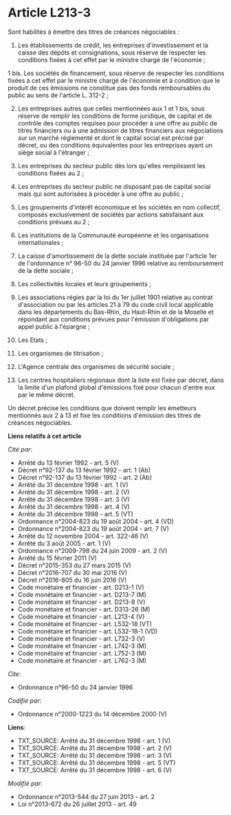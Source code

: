 # Article L213-3

Sont habilités à émettre des titres de créances négociables : 

1. Les établissements de crédit, les entreprises d'investissement et la caisse des dépôts et consignations, sous réserve de
respecter les conditions fixées à cet effet par le ministre chargé de l'économie ; 

1 bis. Les sociétés de financement, sous réserve de respecter les conditions fixées à cet effet par le ministre chargé de
l'économie et à condition que le produit de ces émissions ne constitue pas des fonds remboursables du public au sens de
l'article L. 312-2 ;

2. Les entreprises autres que celles mentionnées aux 1 et 1 bis, sous réserve de remplir les conditions de forme juridique,
de capital et de contrôle des comptes requises pour procéder à une offre au public de titres financiers ou à une admission de
titres financiers aux négociations sur un marché réglementé et dont le capital social est précisé par décret, ou des
conditions équivalentes pour les entreprises ayant un siège social à l'étranger ; 

3. Les entreprises du secteur public dès lors qu'elles remplissent les conditions fixées au 2 ; 

4. Les entreprises du secteur public ne disposant pas de capital social mais qui sont autorisées à procéder à une offre au
public ;

5. Les groupements d'intérêt économique et les sociétés en nom collectif, composés exclusivement de sociétés par actions
satisfaisant aux conditions prévues au 2 ; 

6. Les institutions de la Communauté européenne et les organisations internationales ; 

7. La caisse d'amortissement de la dette sociale instituée par l'article 1er de l'ordonnance n° 96-50 du 24 janvier 1996
relative au remboursement de la dette sociale ; 

8. Les collectivités locales et leurs groupements ; 

9. Les associations régies par la loi du 1er juillet 1901 relative au contrat d'association ou par les articles 21 à 79 du
code civil local applicable dans les départements du Bas-Rhin, du Haut-Rhin et de la Moselle et répondant aux conditions
prévues pour l'émission d'obligations par appel public à l'épargne ; 

10. Les Etats ; 

11. Les organismes de titrisation ; 

12. L'Agence centrale des organismes de sécurité sociale ;

13. Les centres hospitaliers régionaux dont la liste est fixée par décret, dans la limite d'un plafond global d'émissions
fixé pour chacun d'entre eux par le même décret. 

Un décret précise les conditions que doivent remplir les émetteurs mentionnés aux 2 à 13 et fixe les conditions d'émission
des titres de créances négociables.

**Liens relatifs à cet article**

_Cité par_:

  - Arrêté du 13 février 1992 - art. 5 (V)
  - Décret n°92-137 du 13 février 1992 - art. 1 (Ab)
  - Décret n°92-137 du 13 février 1992 - art. 2 (Ab)
  - Arrêté du 31 décembre 1998 - art. 1 (V)
  - Arrêté du 31 décembre 1998 - art. 2 (V)
  - Arrêté du 31 décembre 1998 - art. 3 (V)
  - Arrêté du 31 décembre 1998 - art. 4 (V)
  - Arrêté du 31 décembre 1998 - art. 5 (VT)
  - Ordonnance n°2004-823 du 19 août 2004 - art. 4 (VD)
  - Ordonnance n°2004-823 du 19 août 2004 - art. 7 (V)
  - Arrêté du 12 novembre 2004 - art. 322-46 (V)
  - Arrêté du 3 août 2005 - art. 1 (V)
  - Ordonnance n°2009-798 du 24 juin 2009 - art. 2 (V)
  - Arrêté du 15 février 2011 (V)
  - Décret n°2015-353 du 27 mars 2015 (V)
  - Décret n°2016-707 du 30 mai 2016 (V)
  - Décret n°2016-805 du 16 juin 2016 (V)
  - Code monétaire et financier - art. D213-1 (V)
  - Code monétaire et financier - art. D213-7 (M)
  - Code monétaire et financier - art. D213-8 (V)
  - Code monétaire et financier - art. D313-26 (M)
  - Code monétaire et financier - art. L213-4 (V)
  - Code monétaire et financier - art. L532-18 (VT)
  - Code monétaire et financier - art. L532-18-1 (VD)
  - Code monétaire et financier - art. L732-3 (V)
  - Code monétaire et financier - art. L742-3 (M)
  - Code monétaire et financier - art. L752-3 (M)
  - Code monétaire et financier - art. L762-3 (M)

_Cite_:

  - Ordonnance n°96-50 du 24 janvier 1996

_Codifié par_:

  - Ordonnance n°2000-1223 du 14 décembre 2000 (V)

**Liens**:

  - TXT_SOURCE: Arrêté du 31 décembre 1998 - art. 1 (V)
  - TXT_SOURCE: Arrêté du 31 décembre 1998 - art. 2 (V)
  - TXT_SOURCE: Arrêté du 31 décembre 1998 - art. 3 (V)
  - TXT_SOURCE: Arrêté du 31 décembre 1998 - art. 5 (VT)
  - TXT_SOURCE: Arrêté du 31 décembre 1998 - art. 6 (V)

_Modifié par_:

  - Ordonnance n°2013-544 du 27 juin 2013 - art. 2
  - Loi n°2013-672 du 26 juillet 2013 - art. 49

